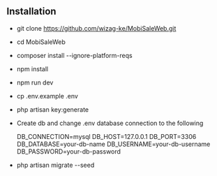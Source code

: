## Installation

- git clone https://github.com/wizag-ke/MobiSaleWeb.git
- cd MobiSaleWeb
- composer install --ignore-platform-reqs
- npm install
- npm run dev
- cp .env.example .env
- php artisan key:generate
- Create db and change .env database connection to the following

    DB_CONNECTION=mysql
    DB_HOST=127.0.0.1
    DB_PORT=3306
    DB_DATABASE=your-db-name
    DB_USERNAME=your-db-username
    DB_PASSWORD=your-db-password

- php artisan migrate --seed